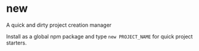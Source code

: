 # new
A quick and dirty project creation manager

Install as a global npm package and type `new PROJECT_NAME` for quick project starters.